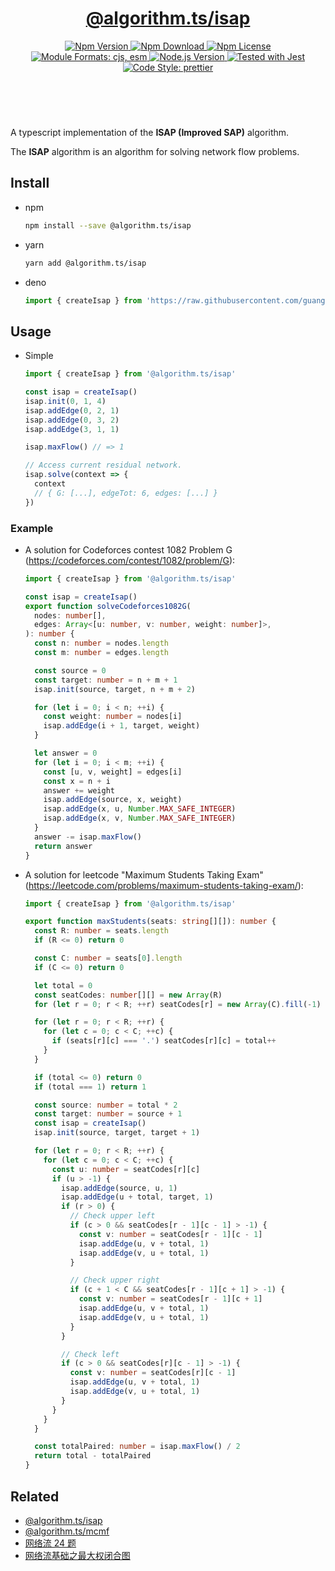 <header>
  <h1 align="center">
    <a href="https://github.com/guanghechen/algorithm.ts/tree/main/packages/isap#readme">@algorithm.ts/isap</a>
  </h1>
  <div align="center">
    <a href="https://www.npmjs.com/package/@algorithm.ts/isap">
      <img
        alt="Npm Version"
        src="https://img.shields.io/npm/v/@algorithm.ts/isap.svg"
      />
    </a>
    <a href="https://www.npmjs.com/package/@algorithm.ts/isap">
      <img
        alt="Npm Download"
        src="https://img.shields.io/npm/dm/@algorithm.ts/isap.svg"
      />
    </a>
    <a href="https://www.npmjs.com/package/@algorithm.ts/isap">
      <img
        alt="Npm License"
        src="https://img.shields.io/npm/l/@algorithm.ts/isap.svg"
      />
    </a>
    <a href="#install">
      <img
        alt="Module Formats: cjs, esm"
        src="https://img.shields.io/badge/module_formats-cjs%2C%20esm-green.svg"
      />
    </a>
    <a href="https://github.com/nodejs/node">
      <img
        alt="Node.js Version"
        src="https://img.shields.io/node/v/@algorithm.ts/isap"
      />
    </a>
    <a href="https://github.com/facebook/jest">
      <img
        alt="Tested with Jest"
        src="https://img.shields.io/badge/tested_with-jest-9c465e.svg"
      />
    </a>
    <a href="https://github.com/prettier/prettier">
      <img
        alt="Code Style: prettier"
        src="https://img.shields.io/badge/code_style-prettier-ff69b4.svg?style=flat-square"
      />
    </a>
  </div>
</header>
<br/>


A typescript implementation of the **ISAP (Improved SAP)** algorithm.

The **ISAP** algorithm is an algorithm for solving network flow problems.


## Install

* npm

  ```bash
  npm install --save @algorithm.ts/isap
  ```

* yarn

  ```bash
  yarn add @algorithm.ts/isap
  ```

* deno

  ```typescript
  import { createIsap } from 'https://raw.githubusercontent.com/guanghechen/algorithm.ts/main/packages/isap/src/index.ts'
  ```

## Usage

* Simple

  ```typescript
  import { createIsap } from '@algorithm.ts/isap'

  const isap = createIsap()
  isap.init(0, 1, 4)
  isap.addEdge(0, 2, 1)
  isap.addEdge(0, 3, 2)
  isap.addEdge(3, 1, 1)

  isap.maxFlow() // => 1

  // Access current residual network.
  isap.solve(context => {
    context
    // { G: [...], edgeTot: 6, edges: [...] }
  })
  ```

### Example

* A solution for Codeforces contest 1082 Problem G (https://codeforces.com/contest/1082/problem/G):

  ```typescript
  import { createIsap } from '@algorithm.ts/isap'

  const isap = createIsap()
  export function solveCodeforces1082G(
    nodes: number[],
    edges: Array<[u: number, v: number, weight: number]>,
  ): number {
    const n: number = nodes.length
    const m: number = edges.length

    const source = 0
    const target: number = n + m + 1
    isap.init(source, target, n + m + 2)

    for (let i = 0; i < n; ++i) {
      const weight: number = nodes[i]
      isap.addEdge(i + 1, target, weight)
    }

    let answer = 0
    for (let i = 0; i < m; ++i) {
      const [u, v, weight] = edges[i]
      const x = n + i
      answer += weight
      isap.addEdge(source, x, weight)
      isap.addEdge(x, u, Number.MAX_SAFE_INTEGER)
      isap.addEdge(x, v, Number.MAX_SAFE_INTEGER)
    }
    answer -= isap.maxFlow()
    return answer
  }
  ```

* A solution for leetcode "Maximum Students Taking Exam" (https://leetcode.com/problems/maximum-students-taking-exam/):

  ```typescript
  import { createIsap } from '@algorithm.ts/isap'

  export function maxStudents(seats: string[][]): number {
    const R: number = seats.length
    if (R <= 0) return 0

    const C: number = seats[0].length
    if (C <= 0) return 0

    let total = 0
    const seatCodes: number[][] = new Array(R)
    for (let r = 0; r < R; ++r) seatCodes[r] = new Array(C).fill(-1)

    for (let r = 0; r < R; ++r) {
      for (let c = 0; c < C; ++c) {
        if (seats[r][c] === '.') seatCodes[r][c] = total++
      }
    }

    if (total <= 0) return 0
    if (total === 1) return 1

    const source: number = total * 2
    const target: number = source + 1
    const isap = createIsap()
    isap.init(source, target, target + 1)

    for (let r = 0; r < R; ++r) {
      for (let c = 0; c < C; ++c) {
        const u: number = seatCodes[r][c]
        if (u > -1) {
          isap.addEdge(source, u, 1)
          isap.addEdge(u + total, target, 1)
          if (r > 0) {
            // Check upper left
            if (c > 0 && seatCodes[r - 1][c - 1] > -1) {
              const v: number = seatCodes[r - 1][c - 1]
              isap.addEdge(u, v + total, 1)
              isap.addEdge(v, u + total, 1)
            }

            // Check upper right
            if (c + 1 < C && seatCodes[r - 1][c + 1] > -1) {
              const v: number = seatCodes[r - 1][c + 1]
              isap.addEdge(u, v + total, 1)
              isap.addEdge(v, u + total, 1)
            }
          }

          // Check left
          if (c > 0 && seatCodes[r][c - 1] > -1) {
            const v: number = seatCodes[r][c - 1]
            isap.addEdge(u, v + total, 1)
            isap.addEdge(v, u + total, 1)
          }
        }
      }
    }

    const totalPaired: number = isap.maxFlow() / 2
    return total - totalPaired
  }
  ```


## Related

* [@algorithm.ts/isap](https://github.com/guanghechen/algorithm.ts/tree/main/packages/isap)
* [@algorithm.ts/mcmf](https://github.com/guanghechen/algorithm.ts/tree/main/packages/mcmf)
* [网络流 24 题](https://me.guanghechen.com/post/algorithm/graph/network-flow/24-problems/)
* [网络流基础之最大权闭合图](https://me.guanghechen.com/post/algorithm/graph/network-flow/%E6%9C%80%E5%A4%A7%E6%9D%83%E9%97%AD%E5%90%88%E5%9B%BE/)


[homepage]: https://github.com/guanghechen/algorithm.ts/tree/main/packages/isap#readme
